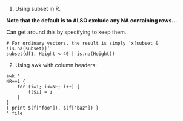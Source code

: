 1. Using subset in R.

**Note that the default is to ALSO exclude any NA containing rows...**

Can get around this by specifying to keep them. 
```
# For ordinary vectors, the result is simply ‘x[subset & !is.na(subset)]’
subset(df1, Height < 40 | is.na(Height))
```

2. Using awk with column headers:
```
awk '
NR==1 {
    for (i=1; i<=NF; i++) {
        f[$i] = i
    }
}
{ print $(f["foo"]), $(f["baz"]) }
' file
```
